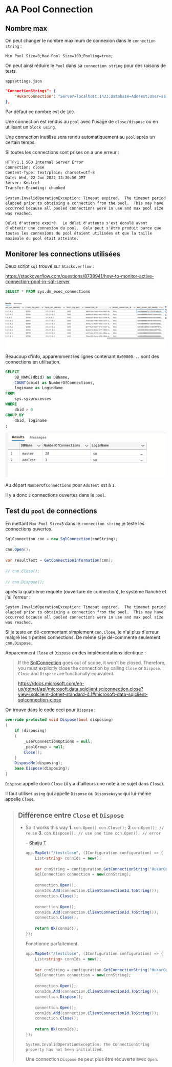 # AA Pool Connection



## Nombre max

On peut changer le nombre maximum de connexion dans le `connection string` :

```
Min Pool Size=0;Max Pool Size=100;Pooling=true;
```

On peut ainsi réduire le `Pool` dans sa `connection string` pour des raisons de tests.

`appsettings.json`

```json
"ConnectionStrings": {
    "HukarConnection": "Server=localhost,1433;Database=AdoTest;User=sa;Password=huk@r2Xmen99;Encrypt=false;Max Pool Size=3"
},
```



Par défaut ce nombre est de `100`.

Une connection est rendus au `pool` avec l'usage de `close/dispose` ou en utilisant un `block using`.

Une connection inutilisé sera rendu automatiquement au `pool` après un certain temps.

Si toutes les connections sont prises on a une erreur :

```
HTTP/1.1 500 Internal Server Error
Connection: close
Content-Type: text/plain; charset=utf-8
Date: Wed, 22 Jun 2022 13:30:50 GMT
Server: Kestrel
Transfer-Encoding: chunked

System.InvalidOperationException: Timeout expired.  The timeout period elapsed prior to obtaining a connection from the pool.  This may have occurred because all pooled connections were in use and max pool size was reached.
```

```
Délai d'attente expiré.  Le délai d'attente s'est écoulé avant d'obtenir une connexion du pool.  Cela peut s'être produit parce que toutes les connexions du pool étaient utilisées et que la taille maximale du pool était atteinte.
```



## Monitorer les connections utilisées

Deux script `sql` trouvé sur `Stackoverflow` :

https://stackoverflow.com/questions/8738941/how-to-monitor-active-connection-pool-in-sql-server

```sql
SELECT * FROM sys.dm_exec_connections
```

<img src="assets/monitor-sql-pool-method-1-pbl.png" alt="monitor-sql-pool-method-1-pbl" style="zoom:50%;" />

Beaucoup d'info, apparemment les lignes contenant `0x00000...` sont des connections en utilisation.



```sql
SELECT 
    DB_NAME(dbid) as DBName, 
    COUNT(dbid) as NumberOfConnections,
    loginame as LoginName
FROM
    sys.sysprocesses
WHERE 
    dbid > 0
GROUP BY 
    dbid, loginame
;
```

<img src="assets/ado-test-pool-connection-method2-pgs.png" alt="ado-test-pool-connection-method2-pgs" style="zoom:50%;" />

Au départ `NumberOfConnections` pour `AdoTest` est à `1`.

Il y a donc `2` connections ouvertes dans le `pool`.

## Test du `pool` de connections

En mettant `Max Pool Size=3` dans le `connection string` je teste les connections ouvertes.

```cs
SqlConnection cnn = new SqlConnection(cnnString);

cnn.Open();

var resultText = GetConnectionInformation(cnn);

// cnn.Close();

// cnn.Dispose();
```

après la quatrième requête (ouverture de connection), le système flanche et j'ai l'erreur :

```
System.InvalidOperationException: Timeout expired.  The timeout period elapsed prior to obtaining a connection from the pool.  This may have occurred because all pooled connections were in use and max pool size was reached.
```

Si je teste en dé-commentant simplement `cnn.Close`, je n'ai plus d'erreur malgré les `3` petites connections. De même si je dé-commente seulement `cnn.Dispose`.

Apparemment `Close` et `Dispose` on des implémentations identique :

> If the [SqlConnection](https://docs.microsoft.com/en-us/dotnet/api/microsoft.data.sqlclient.sqlconnection?view=sqlclient-dotnet-standard-4.1) goes out of scope, it won't be closed. Therefore, you must explicitly close the connection by calling `Close` or `Dispose`. `Close` and `Dispose` are functionally equivalent. 
>
> https://docs.microsoft.com/en-us/dotnet/api/microsoft.data.sqlclient.sqlconnection.close?view=sqlclient-dotnet-standard-4.1#microsoft-data-sqlclient-sqlconnection-close

On trouve dans le code ceci pour `Dispose` :

```cs
override protected void Dispose(bool disposing)
{
    if (disposing)
    {
        _userConnectionOptions = null;
        _poolGroup = null;
        Close();
    }
    DisposeMe(disposing);
    base.Dispose(disposing);
}
```

`Dispose` appelle donc `Close` (il y a d'ailleurs une note à ce sujet dans `Close`).

Il faut utiliser `using` qui appelle `Dispose` ou `DisposeAsync` qui lui-même appelle `Close`.



> ## Différence entre `Close` et `Dispose`
>
> - 
>   So it works this way **1.** `con.Open() con.Close();` **2** `con.Open(); // reuse` **3.** `con.Dispose(); // use one time con.Open(); // error` 
>
>   – [Shaiju T](https://stackoverflow.com/users/2218697/shaiju-t)
>   
>   ```cs
>   app.MapGet("/testclose", (IConfiguration configuration) => {
>       List<string> connIds = new();
>       
>       var cnnString = configuration.GetConnectionString("HukarConnect");
>       SqlConnection connection = new(cnnString);
>       
>       connection.Open();
>       connIds.Add(connection.ClientConnectionId.ToString());
>       connection.Close();
>       
>       connection.Open();
>       connIds.Add(connection.ClientConnectionId.ToString());
>       connection.Close();
>       
>       return Ok(connIds);
>   });
>   ```
>   
>   Fonctionne parfaitement.
>   
>   ```cs
>   app.MapGet("/testclose", (IConfiguration configuration) => {
>       List<string> connIds = new();
>       
>       var cnnString = configuration.GetConnectionString("HukarConnect");
>       SqlConnection connection = new(cnnString);
>       
>       connection.Open();
>       connIds.Add(connection.ClientConnectionId.ToString());
>       connection.Dispose();
>       
>       connection.Open();
>       connIds.Add(connection.ClientConnectionId.ToString());
>       connection.Close();
>       
>       return Ok(connIds);
>   });
>   ```
>   
>   ```
>   System.InvalidOperationException: The ConnectionString property has not been initialized.
>   ```
>   
>   Une connection `Dispose` ne peut plus être réouverte avec `Open`.



